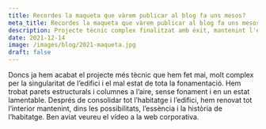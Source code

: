 ```yaml
---
title: Recordes la maqueta que vàrem publicar al blog fa uns mesos?
meta_title: Recordes la maqueta que vàrem publicar al blog fa uns mesos?
description: Projecte tècnic complex finalitzat amb èxit, mantenint l'essència de l'habitatge.
date: 2021-12-14
image: /images/blog/2021-maqueta.jpg
draft: false
---
```


Doncs ja hem acabat el projecte més tècnic que hem fet mai, molt complex per la singularitat de l’edifici i el mal estat de tota la fonamentació. Hem trobat parets estructurals i columnes a l’aire, sense fonament i en un estat lamentable. Després de consolidar tot l’habitatge i l’edifici, hem renovat tot l’interior mantenint, dins les possibilitats, l’essència i la història de l’habitatge. Ben aviat veureu el vídeo a la web corporativa.
